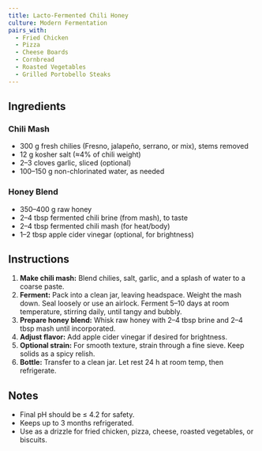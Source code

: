 ```yaml
---
title: Lacto-Fermented Chili Honey
culture: Modern Fermentation
pairs_with:
  - Fried Chicken
  - Pizza
  - Cheese Boards
  - Cornbread
  - Roasted Vegetables
  - Grilled Portobello Steaks
---
```


## Ingredients
### Chili Mash
- 300 g fresh chilies (Fresno, jalapeño, serrano, or mix), stems removed
- 12 g kosher salt (≈4% of chili weight)
- 2–3 cloves garlic, sliced (optional)
- 100–150 g non-chlorinated water, as needed

### Honey Blend
- 350–400 g raw honey
- 2–4 tbsp fermented chili brine (from mash), to taste
- 2–4 tbsp fermented chili mash (for heat/body)
- 1–2 tbsp apple cider vinegar (optional, for brightness)

## Instructions
1. **Make chili mash:** Blend chilies, salt, garlic, and a splash of water to a coarse paste.
2. **Ferment:** Pack into a clean jar, leaving headspace. Weight the mash down. Seal loosely or use an airlock. Ferment 5–10 days at room temperature, stirring daily, until tangy and bubbly.
3. **Prepare honey blend:** Whisk raw honey with 2–4 tbsp brine and 2–4 tbsp mash until incorporated.
4. **Adjust flavor:** Add apple cider vinegar if desired for brightness.
5. **Optional strain:** For smooth texture, strain through a fine sieve. Keep solids as a spicy relish.
6. **Bottle:** Transfer to a clean jar. Let rest 24 h at room temp, then refrigerate.

## Notes
- Final pH should be ≤ 4.2 for safety.
- Keeps up to 3 months refrigerated.
- Use as a drizzle for fried chicken, pizza, cheese, roasted vegetables, or biscuits.
